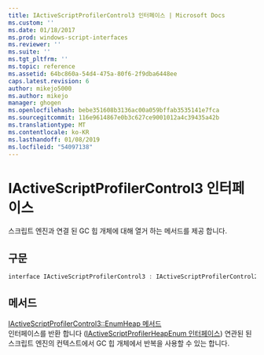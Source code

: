 ```yaml
---
title: IActiveScriptProfilerControl3 인터페이스 | Microsoft Docs
ms.custom: ''
ms.date: 01/18/2017
ms.prod: windows-script-interfaces
ms.reviewer: ''
ms.suite: ''
ms.tgt_pltfrm: ''
ms.topic: reference
ms.assetid: 64bc860a-54d4-475a-80f6-2f9dba6448ee
caps.latest.revision: 6
author: mikejo5000
ms.author: mikejo
manager: ghogen
ms.openlocfilehash: bebe351608b3136ac00a059bffab3535141e7fca
ms.sourcegitcommit: 116e9614867e0b3c627ce9001012a4c39435a42b
ms.translationtype: MT
ms.contentlocale: ko-KR
ms.lasthandoff: 01/08/2019
ms.locfileid: "54097138"
---
```

# <a name="iactivescriptprofilercontrol3-interface"></a>IActiveScriptProfilerControl3 인터페이스
스크립트 엔진과 연결 된 GC 힙 개체에 대해 열거 하는 메서드를 제공 합니다.  
  
## <a name="syntax"></a>구문  
  
```cpp
interface IActiveScriptProfilerControl3 : IActiveScriptProfilerControl2  
```  
  
## <a name="methods"></a>메서드  
 [IActiveScriptProfilerControl3::EnumHeap 메서드](../../winscript/reference/iactivescriptprofilercontrol3-enumheap-method.md)  
 인터페이스를 반환 합니다 ([IActiveScriptProfilerHeapEnum 인터페이스](../../winscript/reference/iactivescriptprofilerheapenum-interface.md)) 연관된 된 스크립트 엔진의 컨텍스트에서 GC 힙 개체에서 반복을 사용할 수 있는 합니다.